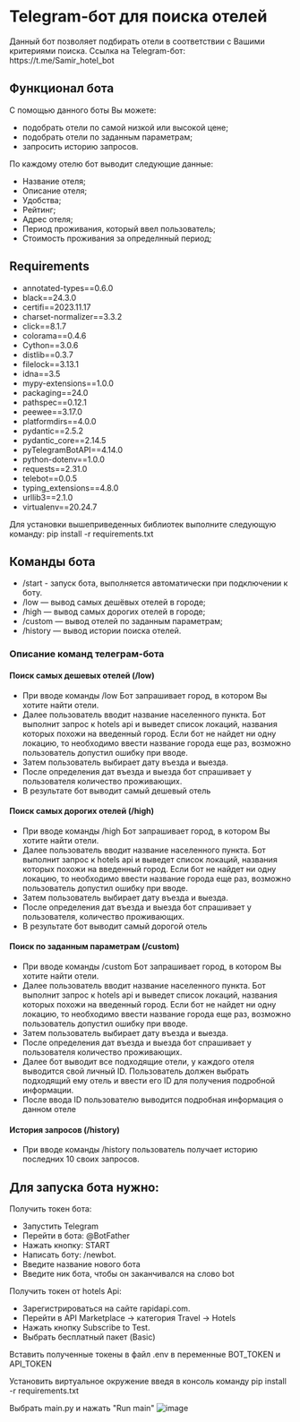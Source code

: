 <h1>Telegram-бот для поиска отелей</h1>
Данный бот позволяет подбирать отели в соответствии с Вашими критериями поиска. Ссылка на Telegram-бот: https://t.me/Samir_hotel_bot

<h2>Функционал бота</h2>
С помощью данного боты Вы можете:

<ul><li>подобрать отели по самой низкой или высокой цене;</li>
<li>подобрать отели по заданным параметрам;</li>
<li>запросить историю запросов.</li></ul>
По каждому отелю бот выводит следующие данные:

<ul><li>Название отеля;</li>
<li>Описание отеля;</li>
<li>Удобства;</li>
<li>Рейтинг;</li>
<li>Адрес отеля;</li>
<li>Период проживания, который ввел пользователь;</li>
<li>Стоимость проживания за определнный период;</li></ul>

<h2>Requirements</h2>
<ul><li>annotated-types==0.6.0</li>
<li>black==24.3.0</li>
<li>certifi==2023.11.17</li>
<li>charset-normalizer==3.3.2</li>
<li>click==8.1.7</li>
<li>colorama==0.4.6</li>
<li>Cython==3.0.6</li>
<li>distlib==0.3.7</li>
<li>filelock==3.13.1</li>
<li>idna==3.5</li>
<li>mypy-extensions==1.0.0</li>
<li>packaging==24.0</li>
<li>pathspec==0.12.1</li>
<li>peewee==3.17.0</li>
<li>platformdirs==4.0.0</li>
<li>pydantic==2.5.2</li>
<li>pydantic_core==2.14.5</li>
<li>pyTelegramBotAPI==4.14.0</li>
<li>python-dotenv==1.0.0</li>
<li>requests==2.31.0</li>
<li>telebot==0.0.5</li>
<li>typing_extensions==4.8.0</li>
<li>urllib3==2.1.0</li>
<li>virtualenv==20.24.7</li></ul>

Для установки вышеприведенных библиотек выполните следующую команду: pip install -r requirements.txt

<h2>Команды бота</h2>
<ul><li>/start - запуск бота, выполняется автоматически при подключении к боту.</li>
<li>/low — вывод самых дешёвых отелей в городе;</li>
<li>/high — вывод самых дорогих отелей в городе;</li>
<li>/custom — вывод отелей по заданным параметрам;</li>
<li>/history — вывод истории поиска отелей.</li></ul>
<h3>Описание команд телеграм-бота</h3>
<h4>Поиск самых дешевых отелей (/low)</h4>
<ul><li>При вводе команды /low Бот запрашивает город, в котором Вы хотите найти отели.</li>
<li>Далее пользователь вводит название населенного пункта. Бот выполнит запрос к hotels api и выведет список локаций, названия которых похожи на введенный город. Если бот не найдет ни одну локацию, то необходимо ввести название города еще раз, возможно пользователь допустил ошибку при вводе.</li>
<li>Затем пользователь выбирает дату въезда и выезда.</li>
<li>После определения дат въезда и выезда бот спрашивает у пользователя количество проживающих.</li>
<li>В результате бот выводит самый дешевый отель</li></ul>
<h4>Поиск самых дорогих отелей (/high)</h4>
<ul><li>При вводе команды /high Бот запрашивает город, в котором Вы хотите найти отели.</li>
<li>Далее пользователь вводит название населенного пункта. Бот выполнит запрос к hotels api и выведет список локаций, названия которых похожи на введенный город. Если бот не найдет ни одну локацию, то необходимо ввести название города еще раз, возможно пользователь допустил ошибку при вводе.</li>
<li>Затем пользователь выбирает дату въезда и выезда.</li>
<li>После определения дат въезда и выезда бот спрашивает у пользователя, количество проживающих.</li>
<li>В результате бот выводит самый дорогой отель</li></ul>
<h4>Поиск по заданным параметрам (/сustom)</h4>
<ul><li>При вводе команды /custom Бот запрашивает город, в котором Вы хотите найти отели.</li>
<li>Далее пользователь вводит название населенного пункта. Бот выполнит запрос к hotels api и выведет список локаций, названия которых похожи на введенный город. Если бот не найдет ни одну локацию, то необходимо ввести название города еще раз, возможно пользователь допустил ошибку при вводе.</li>
<li>Затем пользователь выбирает дату въезда и выезда.</li>
<li>После определения дат въезда и выезда бот спрашивает у пользователя количество проживающих.</li>
<li>Далее бот выводит все подходящие отели, у каждого отеля выводится свой личный ID. Пользователь должен выбрать подходящий ему отель и ввести его ID для получения подробной информации.</li>
<li>После ввода ID пользователю выводится подробная информация о данном отеле</li></ul>  
<h4>История запросов (/history)</h4>
<ul><li>При вводе команды /history пользователь получает историю последних 10 своих запросов.</li></ul>

<h2>Для запуска бота нужно:</h2>
Получить токен бота:

<ul><li>Запустить Telegram
<li>Перейти в бота: @BotFather</li>
<li>Нажать кнопку: START</li>
<li>Написать боту: /newbot.</li>
<li>Введите название нового бота</li>
<li>Введите ник бота, чтобы он заканчивался на слово bot</li></ul>
Получить токен от hotels Api:

<ul><li>Зарегистрироваться на сайте rapidapi.com.</li>
<li>Перейти в API Marketplace → категория Travel → Hotels</li>
<li>Нажать кнопку Subscribe to Test.</li>
<li>Выбрать бесплатный пакет (Basic)</li></ul>
Вставить полученные токены в файл .env в переменные BOT_TOKEN и API_TOKEN

Установить виртуальное окружение введя в консоль команду pip install -r requirements.txt

Выбрать main.py и нажать "Run main" ![image](https://github.com/6lackwine/hotel_bot_tg/assets/133801008/9025d5c4-b318-4b84-b769-38d3326dc80d)


